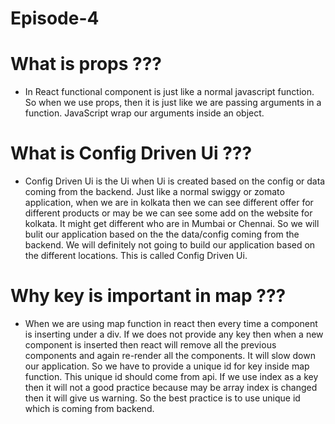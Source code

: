 # Episode-4


# What is props ???
* In React functional component is just like a normal javascript function. So when we use props, then it is just like we are passing arguments in a function. JavaScript wrap our arguments inside an object.

# What is Config Driven Ui ???
* Config Driven Ui is the Ui when Ui is created based on the config or data coming from the backend. Just like a normal swiggy or zomato application, when we are in kolkata then we can see different offer for different products or may be we can see some add on the website for kolkata. It might get different who are in Mumbai or Chennai. So we will bulit our application based on the the data/config coming from the backend. We will definitely not going to build our application based on the different locations. This is called Config Driven Ui.

# Why key is important in map ???
* When we are using map function in react then every time a component is inserting under a div. If we does not provide any key then when a new component is inserted then react will remove all the previous components and again re-render all the components. It will slow down our application.
So we have to provide a unique id for key inside map function. This unique id should come from api. If we use index as a key then it will not a good practice because may be array index is changed then it will give us warning. So the best practice is to use unique id which is coming from backend.